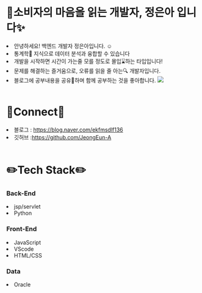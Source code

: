 <h1>🤝소비자의 마음을 읽는 개발자, 정은아 입니다✨</h1>

<li> 안녕하세요! 백엔드 개발자 정은아입니다. ☺️</li>
<li>통계학📖 지식으로 데이터 분석과 융합할 수 있습니다</li>
<li>개발을 시작하면 시간이 가는줄 모를 정도로 몰입⌛하는 타입입니다!</li>
<li>문제를 해결하는 즐거움으로, 오류를 읽을 줄 아는🔍 개발자입니다.</li>
<li>블로그에 공부내용을 공유🔗하며 함께 공부하는 것을 좋아합니다. <a href="https://blog.naver.com/ekfmsdlf136" target="_blank"> 
<img src="https://img.shields.io/badge/blog-③배경색?style=social&logo=naver&logoColor=03C75A" /></a></li>

<br>

<h1>📧Connect📧</h1>
<li>블로그 : <a href="https://blog.naver.com/ekfmsdlf136">https://blog.naver.com/ekfmsdlf136</a></li>
<li>깃허브 :<a href="https://github.com/JeongEun-A">https://github.com/JeongEun-A</a></li>

<br>

<h1>✏️Tech Stack✏️</h1>
<h3>Back-End</h3>
<li>jsp/servlet</li>
<li>Python</li>

<h3>Front-End</h3>
<li>JavaScript</li>
<li>VScode</li>
<li>HTML/CSS</li>

<h3>Data</h3>
<li>Oracle</li>


